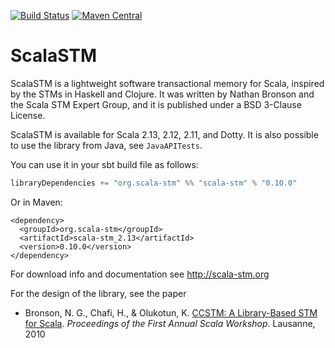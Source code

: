 [![Build Status](https://travis-ci.org/scala-stm/scala-stm.svg?branch=master)](https://travis-ci.org/scala-stm/scala-stm)
[![Maven Central](https://maven-badges.herokuapp.com/maven-central/org.scala-stm/scala-stm_2.13/badge.svg)](https://maven-badges.herokuapp.com/maven-central/org.scala-stm/scala-stm_2.13)

# ScalaSTM
 
ScalaSTM is a lightweight software transactional memory for Scala,
inspired by the STMs in Haskell and Clojure. It was written by Nathan Bronson
and the Scala STM Expert Group, and it is published under a
BSD 3-Clause License.

ScalaSTM is available for Scala 2.13, 2.12, 2.11, and Dotty.
It is also possible to use the library from Java, see `JavaAPITests`.

You can use it in your sbt build file as follows:

```scala
libraryDependencies += "org.scala-stm" %% "scala-stm" % "0.10.0"
```

Or in Maven:

```
<dependency>
  <groupId>org.scala-stm</groupId>
  <artifactId>scala-stm_2.13</artifactId>
  <version>0.10.0</version>
</dependency>
```

For download info and documentation see http://scala-stm.org

For the design of the library, see the paper

- Bronson, N. G., Chafi, H., \& Olukotun, K. [CCSTM: A Library-Based STM for Scala](http://citeseerx.ist.psu.edu/viewdoc/summary?doi=10.1.1.220.1995).
  _Proceedings of the First Annual Scala Workshop_. Lausanne, 2010
